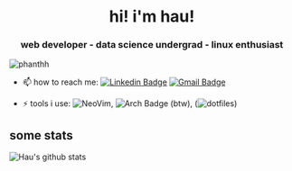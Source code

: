 <h1 align="center">hi! i'm hau!</h1>
<h3 align="center">web developer - data science undergrad - linux enthusiast</h3>

<p align="left"> <img src="https://komarev.com/ghpvc/?username=phanthh" alt="phanthh" /> </p>

- 📫 how to reach me: [![Linkedin Badge](https://img.shields.io/badge/-LinkedIn-blue?style=flat-square&logo=Linkedin&logoColor=white&link=)](https://www.linkedin.com/in/phanthh/) [![Gmail Badge](https://img.shields.io/badge/-Gmail-c14438?style=flat-square&logo=Gmail&logoColor=white&link=mailto:shuklaraghav321.com)](mailto:phanthehauah1@gmail.com)

- ⚡ tools i use: ![NeoVim](https://img.shields.io/badge/-NeoVim-green?style=flat-square&logo=NeoVim&logoColor=white&link=), ![Arch Badge](https://img.shields.io/badge/-Arch-blue?style=flat-square&logo=ArchLinux&logoColor=white&link=) (btw), (![dotfiles](https://github.com/phanthh/dotfiles))

## some stats
![Hau's github stats](https://github-readme-stats.vercel.app/api?username=phanthh&&show_icons=true&title_color=ffffff&icon_color=bb2acf&text_color=daf7dc&bg_color=151515)<br>
